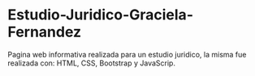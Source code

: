 # Estudio-Juridico-Graciela-Fernandez
Pagina web informativa realizada para un estudio juridico, la misma fue realizada con: HTML, CSS, Bootstrap y JavaScrip.
